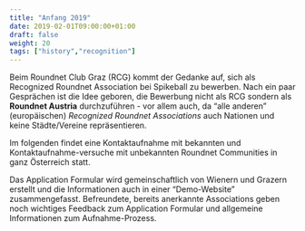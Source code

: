 ```yaml
---
title: "Anfang 2019"
date: 2019-02-01T09:00:00+01:00
draft: false
weight: 20
tags: ["history","recognition"]
---
```


Beim Roundnet Club Graz (RCG) kommt der Gedanke auf, sich als Recognized Roundnet Association bei Spikeball zu bewerben. Nach ein paar Gesprächen ist die Idee geboren, die Bewerbung nicht als RCG sondern als **Roundnet Austria** durchzuführen - vor allem auch, da “alle anderen” (europäischen) *Recognized Roundnet Associations* auch Nationen und keine Städte/Vereine repräsentieren.

Im folgenden findet eine Kontaktaufnahme mit bekannten und Kontaktaufnahme-versuche mit unbekannten Roundnet Communities in ganz Österreich statt.

Das Application Formular wird gemeinschaftlich von Wienern und Grazern erstellt und die Informationen auch in einer “Demo-Website” zusammengefasst. Befreundete, bereits anerkannte Associations geben noch wichtiges Feedback zum Application Formular und allgemeine Informationen zum Aufnahme-Prozess.
